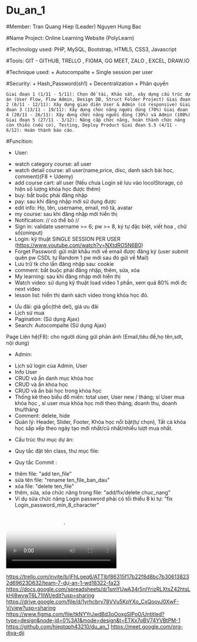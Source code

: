 # Du_an_1

#Member: Tran Quang Hiep (Leader)
         Nguyen Hung Bac

#Name Project: Online Learning Website (PolyLearn)

#Technology used: PHP, MySQL, Bootstrap, HTML5, CSS3, Javascript

#Tools: GIT - GITHUB, TRELLO , FIGMA, GG MEET, ZALO , EXCEL, DRAW.IO

#Technique used: + Autocompalte
                 + Single session per user

#Security:  + Hash_Password(sh1)
            + Decentralization
            + Phân quyền

`Giai đoạn 1 (1/11 - 5/11): Chọn đề tài, Khảo sát, xây dựng cấu trúc dự án (User Flow, Flow Admin, Design DB, Struct Folder Project)
 Giai đoạn 2 (6/11 - 12/11): Xây dựng giao diện User & Admin (có responsive)
 Giai đoạn 3 (13/11 - 19/11): Xây dựng chức năng người dùng (70%)
 Giai đoạn 4 (20/11 - 26/11): Xây dựng chức năng người dùng (30%) và Admin (100%)
 Giai đoạn 5 (27/11 - 3/12): Nâng cấp chức năng, hoàn thành chức năng còn thiếu (nếu có), Testing, Deploy Product
 Giai đoạn 5.5 (4/11 - 6/12): Hoàn thành báo cáo.
`

#Funcition: 
- User: 
+ watch category course: all user
+ watch detail course: all user(name,price, disc, danh sách bài học, comment)(F8 + Udemy)
+ add course cart: all user (Nếu chưa Login sẽ lưu vào locolStorage, có hiện số lượng khóa học được thêm)
+ buy: bắt buộc phải đăng nhập
+ pay: sau khi đăng nhập mới sử dụng được
+ edit info: Họ, tên, username, email, mô tả, avatar
+ my course: sau khi đăng nhập mới hiển thị
+ Notification: // có thể bỏ //
+ Sign in: validate username >= 6; pw >= 8, ký tự đặc biệt, viết hoa , chữ số(oninput)
+ Login: kỹ thuật SINGLE SESSION PER USER (https://www.youtube.com/watch?v=NXtdRO5N6B0)
+ Forget Password: gửi mật khẩu mới về email được đăng ký (user submit quên pw CSDL tự Random 1 pw mới sau đó gửi về Mail)
+ Lưu trữ tk cho lần đăng nhập sau: cookie
+ comment: bắt buộc phải đăng nhập, thêm, sửa, xóa
+ My learning: sau khi đăng nhập mới hiển thị
+ Watch video: sử dụng kỹ thuật load video 1 phần, xem quá 80% mới đc next video
+ lesson list: hiển thị danh sách video trong khóa học đó.
<!-- + *note in video: ghi chú kiến thức. -->
+ Ưu đãi: giá gốc(thẻ del), giá ưu đãi
+ Lịch sử mua
+ Pagination: (Sử dụng Ajax)
+ Search: Autocompalte (Sử dụng Ajax)
<!-- + Delete account: ẩn tk, trong DB có 2 cột userDel (user tự del acc) sẽ bị ẩn
                    AdminHide: admin sẽ ẩn tk đấy -->
Page Liên hệ(F8): cho người dùng gửi phản ánh (Email,tiêu đề,họ tên,sdt, nội dung)
<!-- DB thêm bảng liên hệ (id, email, tieude, noidung, datraloi(yes/no) )-->
<!-- Search: thanh tìm kiếm chỉ để ở trang Home -->

- Admin:
+ Lịch sử login của Admin, User
+ Info User
+ CRUD và ẩn danh mục khóa học
+ CRUD và ẩn khóa học
+ CRUD và ẩn bài học trong khóa học
+ Thống kê theo biểu đồ miền: total user, User new / tháng; sl User mua khóa học , sl user mua khóa học mới theo tháng; doanh thu, doanh thu/tháng
+ Comment: delete, hide
+ Quản lý: Header, Slider, Footer, Khóa học nổi bật(tự chọn), Tất cả khóa học sắp xếp theo ngày tạo mới nhất/cũ nhất/nhiều lượt mua nhất.

<!-- Thêm trong trang phương thức thanh toán(VNPay, Mono, ZaloPay, Bank(checked)) -> new Page Xác 
nhận thanh toán(5p không nhấn Xác nhận ) -> Done/Cancelled -->
<!--  -->

<!-- Nâng cao -->
<!-- Quản lý tiến độ học -->
<!-- Quizz -->
<!-- Cấp chứng chỉ -->
<!--  -->
- Cấu trúc thư mục dự án: 
<!-- + Core: select_one, select_all, check_login -->

- Quy tắc đặt tên class, thư mục file: 

- Quy tắc Commit : 
+ thêm file: "add ten_file"
+ sửa tên file: "rename ten_file_ban_dau"
+ xóa file: "delete ten_file"
+ thêm, sửa, xóa chức năng trong file: "add/fix/delete chuc_nang"
+ Ví dụ sửa chức năng Login password phải có tối thiểu 8 kí tự: "fix Login_password_min_8_character"

*<video poster="pathImg" src="movie.mp4" type="video/mp4">*

https://trello.com/invite/b/jFhLgeq6/ATTIbf86315f17b22f8d8bc7b306138232d69623D632/team-7-dự-an-1-wd18322-fa23
https://docs.google.com/spreadsheets/d/1smYUwA34r5nIYrizRLXtsZ42htsLkHi8wvwT6L71IWI/edit?usp=sharing
https://drive.google.com/file/d/1yrhcbrv78VVu5KpYXo_CxQoovJ0XwF-V/view?usp=sharing
https://www.figma.com/file/tkNYYrJwdBd3oOoxgSIPo0/Untitled?type=design&node-id=0%3A1&mode=design&t=ETKx7oBV74YVBtPM-1
https://github.com/hieptqph43210/du_an_1
https://meet.google.com/prg-djva-dji
